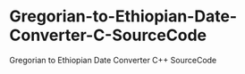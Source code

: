 # Gregorian-to-Ethiopian-Date-Converter-C-SourceCode
Gregorian to Ethiopian Date Converter C++ SourceCode
